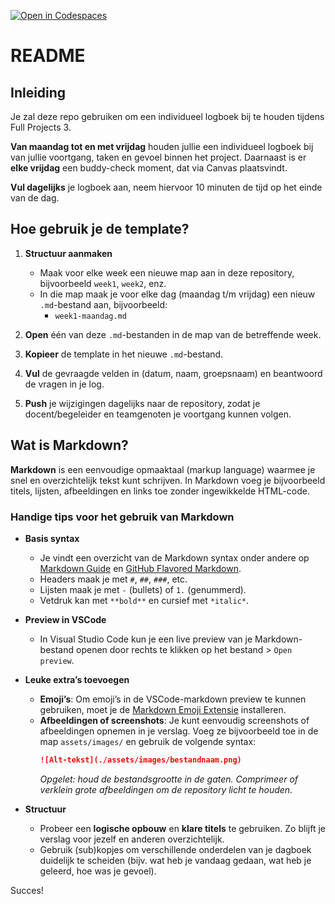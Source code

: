 [![Open in Codespaces](https://classroom.github.com/assets/launch-codespace-2972f46106e565e64193e422d61a12cf1da4916b45550586e14ef0a7c637dd04.svg)](https://classroom.github.com/open-in-codespaces?assignment_repo_id=17703195)
# README

## Inleiding

Je zal deze repo gebruiken om een individueel logboek bij te houden tijdens Full Projects 3.
 
 **Van maandag tot en met vrijdag** houden jullie een individueel logboek bij van jullie voortgang, taken en gevoel binnen het project. Daarnaast is er **elke vrijdag** een buddy-check moment, dat via Canvas plaatsvindt.

  **Vul dagelijks** je logboek aan, neem hiervoor 10 minuten de tijd op het einde van de dag. 


## Hoe gebruik je de template?

1. **Structuur aanmaken**  
   - Maak voor elke week een nieuwe map aan in deze repository, bijvoorbeeld `week1`, `week2`, enz.  
   - In die map maak je voor elke dag (maandag t/m vrijdag) een nieuw `.md`-bestand aan, bijvoorbeeld:  
     - `week1-maandag.md`  

2. **Open** één van deze `.md`-bestanden in de map van de betreffende week.

3. **Kopieer** de template in het nieuwe `.md`-bestand.

4. **Vul** de gevraagde velden in (datum, naam, groepsnaam) en beantwoord de vragen in je log.

5. **Push** je wijzigingen dagelijks naar de repository, zodat je docent/begeleider en teamgenoten je voortgang kunnen volgen.

## Wat is Markdown?

**Markdown** is een eenvoudige opmaaktaal (markup language) waarmee je snel en overzichtelijk tekst kunt schrijven. In Markdown voeg je bijvoorbeeld titels, lijsten, afbeeldingen en links toe zonder ingewikkelde HTML-code.

### Handige tips voor het gebruik van Markdown

- **Basis syntax**  
  - Je vindt een overzicht van de Markdown syntax onder andere op [Markdown Guide](https://www.markdownguide.org/) en [GitHub Flavored Markdown](https://guides.github.com/features/mastering-markdown/).  
  - Headers maak je met `#`, `##`, `###`, etc.  
  - Lijsten maak je met `-` (bullets) of `1.` (genummerd).  
  - Vetdruk kan met `**bold**` en cursief met `*italic*`.

- **Preview in VSCode**  
  - In Visual Studio Code kun je een live preview van je Markdown-bestand openen door rechts te klikken op het bestand > `Open preview`.

- **Leuke extra’s toevoegen**  
  - **Emoji’s**: Om emoji’s in de VSCode-markdown preview te kunnen gebruiken, moet je de [Markdown Emoji Extensie](https://marketplace.visualstudio.com/items?itemName=bierner.markdown-emoji) installeren.  
  - **Afbeeldingen of screenshots**: Je kunt eenvoudig screenshots of afbeeldingen opnemen in je verslag. Voeg ze bijvoorbeeld toe in de map `assets/images/` en gebruik de volgende syntax:  
    ```markdown
    ![Alt-tekst](./assets/images/bestandnaam.png)
    ```  
    *Opgelet: houd de bestandsgrootte in de gaten. Comprimeer of verklein grote afbeeldingen om de repository licht te houden.*

- **Structuur**  
  - Probeer een **logische opbouw** en **klare titels** te gebruiken. Zo blijft je verslag voor jezelf en anderen overzichtelijk.  
  - Gebruik (sub)kopjes om verschillende onderdelen van je dagboek duidelijk te scheiden (bijv. wat heb je vandaag gedaan, wat heb je geleerd, hoe was je gevoel).

Succes!

